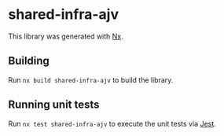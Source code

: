 # shared-infra-ajv

This library was generated with [Nx](https://nx.dev).

## Building

Run `nx build shared-infra-ajv` to build the library.

## Running unit tests

Run `nx test shared-infra-ajv` to execute the unit tests via [Jest](https://jestjs.io).
